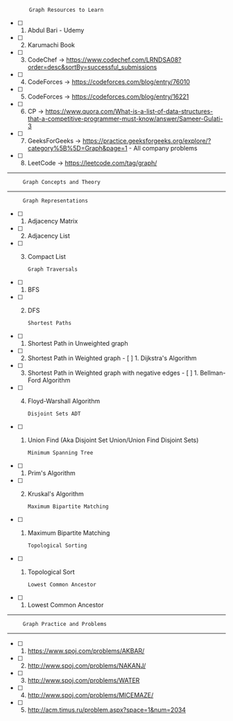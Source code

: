            Graph Resources to Learn
- [ ] 1. Abdul Bari - Udemy
- [ ] 2. Karumachi Book
- [ ] 3. CodeChef -> https://www.codechef.com/LRNDSA08?order=desc&sortBy=successful_submissions
- [ ] 4. CodeForces -> https://codeforces.com/blog/entry/76010
- [ ] 5. CodeForces -> https://codeforces.com/blog/entry/16221
- [ ] 6. CP -> https://www.quora.com/What-is-a-list-of-data-structures-that-a-competitive-programmer-must-know/answer/Sameer-Gulati-3
- [ ] 7. GeeksForGeeks -> https://practice.geeksforgeeks.org/explore/?category%5B%5D=Graph&page=1 - All company problems
- [ ] 8. LeetCode -> https://leetcode.com/tag/graph/

***
         Graph Concepts and Theory
***
         Graph Representations
- [ ] 1. Adjacency Matrix
- [ ] 2. Adjacency List
- [ ] 3. Compact List

         Graph Traversals
- [ ] 1. BFS
- [ ] 2. DFS

         Shortest Paths
- [ ] 1. Shortest Path in Unweighted graph
- [ ] 2. Shortest Path in Weighted graph
         - [ ] 1. Dijkstra's Algorithm
- [ ] 3. Shortest Path in Weighted graph with negative edges
         - [ ] 1. Bellman-Ford Algorithm
- [ ] 4. Floyd-Warshall Algorithm
         
         Disjoint Sets ADT
- [ ] 1. Union Find (Aka Disjoint Set Union/Union Find Disjoint Sets)

         Minimum Spanning Tree
- [ ] 1. Prim's Algorithm
- [ ] 2. Kruskal's Algorithm

         Maximum Bipartite Matching
- [ ] 1. Maximum Bipartite Matching
                      
         Topological Sorting
- [ ] 1. Topological Sort

         Lowest Common Ancestor
- [ ] 1. Lowest Common Ancestor
***
         Graph Practice and Problems
***
- [ ] 1. https://www.spoj.com/problems/AKBAR/
- [ ] 2. http://www.spoj.com/problems/NAKANJ/
- [ ] 3. http://www.spoj.com/problems/WATER
- [ ] 4. http://www.spoj.com/problems/MICEMAZE/
- [ ] 5. http://acm.timus.ru/problem.aspx?space=1&num=2034

